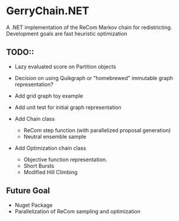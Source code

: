 # GerryChain.NET

A .NET implementation of the ReCom Markov chain for redistricting.  Development goals are fast heuristic optimization 

## TODO::
* Lazy evaluated score on Partition objects
* Decision on using Quikgraph or "homebrewed" immutable graph representation?
* Add grid graph toy example
* Add unit test for initial graph representation

* Add Chain class
    * ReCom step function (with parallelized proposal generation)
    * Neutral ensemble sample
* Add Optimization chain class
    * Objective function representation.
    * Short Bursts
    * Modified Hill Climbing


## Future Goal
* Nuget Package
* Parallelization of ReCom sampling and optimization
